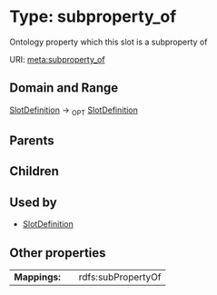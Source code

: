 
# Type: subproperty_of


Ontology property which this slot is a subproperty of

URI: [meta:subproperty_of](https://w3id.org/biolink/biolinkml/meta/subproperty_of)


## Domain and Range

[SlotDefinition](SlotDefinition.md) ->  <sub>OPT</sub> [SlotDefinition](SlotDefinition.md)

## Parents


## Children


## Used by

 * [SlotDefinition](SlotDefinition.md)

## Other properties

|  |  |  |
| --- | --- | --- |
| **Mappings:** | | rdfs:subPropertyOf |

